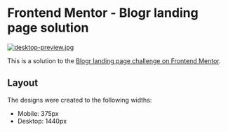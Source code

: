 # Frontend Mentor - Blogr landing page solution

[![desktop-preview.jpg](https://i.postimg.cc/Nj8h3Yfn/desktop-preview.jpg)](https://postimg.cc/hXG3mkm8)

This is a solution to the [Blogr landing page challenge on Frontend Mentor](https://www.frontendmentor.io/challenges/blogr-landing-page-EX2RLAApP).

## Layout

The designs were created to the following widths:

- Mobile: 375px
- Desktop: 1440px
